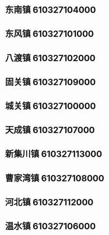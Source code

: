 # 东南镇 610327104000
# 东风镇 610327101000
# 八渡镇 610327102000
# 固关镇 610327109000
# 城关镇 610327100000
# 天成镇 610327107000
# 新集川镇 610327113000
# 曹家湾镇 610327108000
# 河北镇 610327112000
# 温水镇 610327106000

